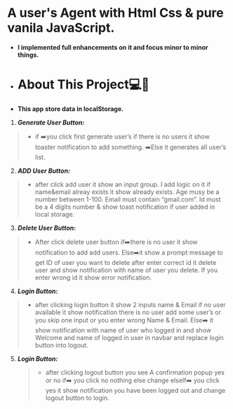 # A user's Agent with Html Css & pure vanila JavaScript.

- **I implemented full enhancements on it and focus minor to minor things.**

- # About This Project💻👾

- **This app store data in localStorage.**

1. **_Generate User Button:_**

> - if ➡️you click first generate user’s if there is no users it show toaster notification to add something.
>   ➡️Else it generates all user’s list.

2. **_ADD User Button:_**

> - after click add user it show an input group. I add logic on it if name&email alreay exists it show already exists. Age musy be a number between 1-100. Email must contain “gmail.com”. Id must be a 4 digits number & show toast notification if user added in local storage.

3. **_Delete User Button:_**

> - After click delete user button if➡️there is no user it show notification to add add users.
>   Else➡️it show a prompt message to get ID of user you want to delete after enter correct id it delete user and show notification with name of user you delete. If you enter wrong id it show error notification.

4. **_Login Button:_**

> - after clicking login button it show 2 inputs name & Email if no user available it show notification there is no user add some user’s or you skip one input or you enter wrong Name & Email.
>   Else➡️ it show notification with name of user who logged in and show Welcome and name of logged in user in navbar and replace login button into logout.

5. **_Login Button:_**
   > - after clicking logout button you see A confirmation popup yes or no if➡️ you click no nothing else change elseIf➡️ you click yes it show notification you have been logged out and change logout button to login.
